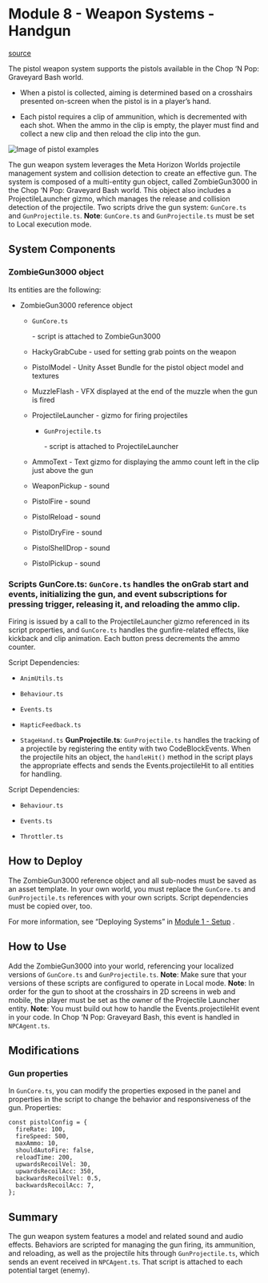 # Module 8 - Weapon Systems - Handgun

[source](https://developers.meta.com/horizon-worlds/learn/documentation/tutorial-worlds/chop-n-pop-sample-world/module-8-weapon-systems-pistol)

The pistol weapon system supports the pistols available in the Chop ‘N Pop: Graveyard Bash world.

*   When a pistol is collected, aiming is determined based on a crosshairs presented on-screen when the pistol is in a player’s hand.

*   Each pistol requires a clip of ammunition, which is decremented with each shot. When the ammo in the clip is empty, the player must find and collect a new clip and then reload the clip into the gun.

![Image of pistol examples](https://scontent.flba1-1.fna.fbcdn.net/v/t39.2365-6/467689606_593923079812314_5169865444718688226_n.png?_nc_cat=105&ccb=1-7&_nc_sid=e280be&_nc_ohc=2PMYar7TjyQQ7kNvwEv2FwA&_nc_oc=AdlBktZe8d_15p4bvIYEQIzUqhsQFewo6IEcwH5cJOdYZQoxoAd-6q50LITW9hqHmTo&_nc_zt=14&_nc_ht=scontent.flba1-1.fna&_nc_gid=lkryYdWDrPkx0m5SBnsUyg&oh=00_AfQt9Cz4_1AQA5s1kWjCbTcvg08rSsay4q1KoSIfQgyT-Q&oe=689BA821)

The gun weapon system leverages the Meta Horizon Worlds projectile management system and collision detection to create an effective gun. The system is composed of a multi-entity gun object, called ZombieGun3000 in the Chop ‘N Pop: Graveyard Bash world. This object also includes a ProjectileLauncher gizmo, which manages the release and collision detection of the projectile. Two scripts drive the gun system: `GunCore.ts` and `GunProjectile.ts`. **Note**: `GunCore.ts` and `GunProjectile.ts` must be set to Local execution mode.

## System Components

### ZombieGun3000 object

Its entities are the following:

*   ZombieGun3000 reference object
    
    *   `GunCore.ts`
        
         \- script is attached to ZombieGun3000
    
    *   HackyGrabCube - used for setting grab points on the weapon
    
    *   PistolModel - Unity Asset Bundle for the pistol object model and textures
    
    *   MuzzleFlash - VFX displayed at the end of the muzzle when the gun is fired
    
    *   ProjectileLauncher - gizmo for firing projectiles
        
        *   `GunProjectile.ts`
            
             \- script is attached to ProjectileLauncher
    
    *   AmmoText - Text gizmo for displaying the ammo count left in the clip just above the gun
    
    *   WeaponPickup - sound
    
    *   PistolFire - sound
    
    *   PistolReload - sound
    
    *   PistolDryFire - sound
    
    *   PistolShellDrop - sound
    
    *   PistolPickup - sound

### Scripts **GunCore.ts**: `GunCore.ts` handles the onGrab start and events, initializing the gun, and event subscriptions for pressing trigger, releasing it, and reloading the ammo clip.

Firing is issued by a call to the ProjectileLauncher gizmo referenced in its script properties, and `GunCore.ts` handles the gunfire-related effects, like kickback and clip animation. Each button press decrements the ammo counter.

Script Dependencies:

*   `AnimUtils.ts`

*   `Behaviour.ts`

*   `Events.ts`

*   `HapticFeedback.ts`

*   `StageHand.ts` **GunProjectile.ts**: `GunProjectile.ts` handles the tracking of a projectile by registering the entity with two CodeBlockEvents. When the projectile hits an object, the `handleHit()` method in the script plays the appropriate effects and sends the Events.projectileHit to all entities for handling.

Script Dependencies:

*   `Behaviour.ts`

*   `Events.ts`

*   `Throttler.ts`

## How to Deploy

The ZombieGun3000 reference object and all sub-nodes must be saved as an asset template. In your own world, you must replace the `GunCore.ts` and `GunProjectile.ts` references with your own scripts. Script dependencies must be copied over, too.

For more information, see “Deploying Systems” in [Module 1 - Setup](/horizon-worlds/learn/documentation/tutorial-worlds/chop-n-pop-sample-world/module-1-setup) .

## How to Use

Add the ZombieGun3000 into your world, referencing your localized versions of `GunCore.ts` and `GunProjectile.ts`. **Note**: Make sure that your versions of these scripts are configured to operate in Local mode. **Note**: In order for the gun to shoot at the crosshairs in 2D screens in web and mobile, the player must be set as the owner of the Projectile Launcher entity. **Note**: You must build out how to handle the Events.projectileHit event in your code. In Chop ‘N Pop: Graveyard Bash, this event is handled in `NPCAgent.ts`.

## Modifications

### Gun properties

In `GunCore.ts`, you can modify the properties exposed in the panel and properties in the script to change the behavior and responsiveness of the gun. Properties:

```
const pistolConfig = {
  fireRate: 100,
  fireSpeed: 500,
  maxAmmo: 10,
  shouldAutoFire: false,
  reloadTime: 200,
  upwardsRecoilVel: 30,
  upwardsRecoilAcc: 350,
  backwardsRecoilVel: 0.5,
  backwardsRecoilAcc: 7,
};
```

## Summary

The gun weapon system features a model and related sound and audio effects. Behaviors are scripted for managing the gun firing, its ammunition, and reloading, as well as the projectile hits through `GunProjectile.ts`, which sends an event received in `NPCAgent.ts`. That script is attached to each potential target (enemy).

 

 

 

 

 

 

 

 

 

 

 

 

 

 

 

 

 

 

 

 

 

 

 

 

 

 

 

 

 

 

 

 

 

 

 

 

 

 

 

 

 

 

 

 

 

 

 

 

 